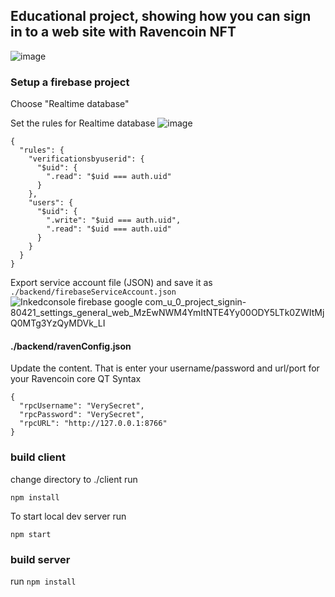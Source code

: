 ## Educational project, showing how you can sign in to a web site with Ravencoin NFT
![image](https://user-images.githubusercontent.com/9694984/151614866-7bc0546c-a551-42ba-a95e-4fb6e19be08a.png)


### Setup a firebase project

Choose "Realtime database"

Set the rules for Realtime database
![image](https://user-images.githubusercontent.com/9694984/151613825-1033b54d-5e81-471c-9176-8de7ac68fa89.png)

```
{
  "rules": {
    "verificationsbyuserid": {
      "$uid": {         
        ".read": "$uid === auth.uid"
      }
    },
    "users": {
      "$uid": {
        ".write": "$uid === auth.uid",
        ".read": "$uid === auth.uid"
      }
    }
  }
}
```
Export service account file (JSON) and save it as 
``` ./backend/firebaseServiceAccount.json ``` 
![Inkedconsole firebase google com_u_0_project_signin-80421_settings_general_web_MzEwNWM4YmItNTE4Yy00ODY5LTk0ZWItMjQ0MTg3YzQyMDVk_LI](https://user-images.githubusercontent.com/9694984/151614593-8c98b85e-1ad5-4f68-afe7-a552db3349e0.jpg)

#### ./backend/ravenConfig.json
Update the content.
That is enter your username/password and url/port for your Ravencoin core QT
Syntax
```
{
  "rpcUsername": "VerySecret",
  "rpcPassword": "VerySecret",
  "rpcURL": "http://127.0.0.1:8766"
}

```

### build client


change directory to ./client
run 

```npm install```

To start local dev server run

```npm start```


### build server
run
```npm install```
